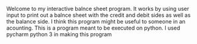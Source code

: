 Welcome to my interactive balnce sheet program. It works by using user input to print out a balnce sheet with the credit and debit sides as well as the balance side. I think this program might be useful to someone in an acounting.
This is a program meant to be executed on python. I used pycharm python 3 in making this program

